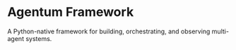 # Agentum Framework
A Python-native framework for building, orchestrating, and observing multi-agent systems.
